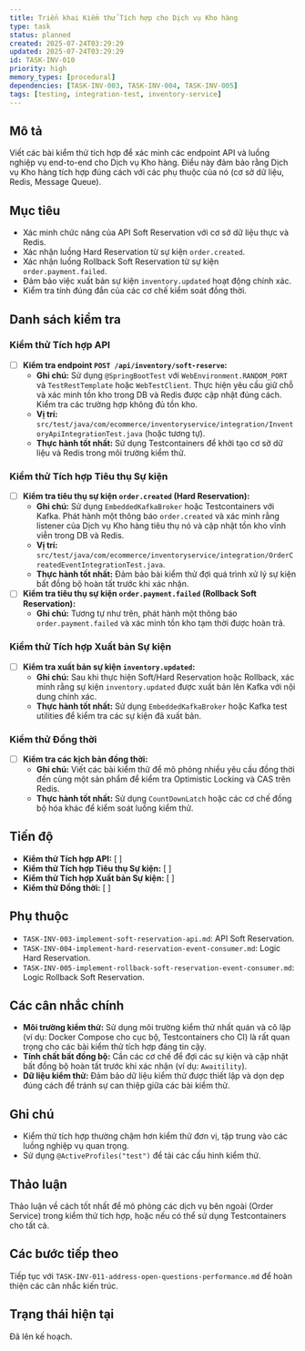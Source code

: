 ```yaml
---
title: Triển khai Kiểm thử Tích hợp cho Dịch vụ Kho hàng
type: task
status: planned
created: 2025-07-24T03:29:29
updated: 2025-07-24T03:29:29
id: TASK-INV-010
priority: high
memory_types: [procedural]
dependencies: [TASK-INV-003, TASK-INV-004, TASK-INV-005]
tags: [testing, integration-test, inventory-service]
---
```


## Mô tả

Viết các bài kiểm thử tích hợp để xác minh các endpoint API và luồng nghiệp vụ end-to-end cho Dịch vụ Kho hàng. Điều này đảm bảo rằng Dịch vụ Kho hàng tích hợp đúng cách với các phụ thuộc của nó (cơ sở dữ liệu, Redis, Message Queue).

## Mục tiêu

*   Xác minh chức năng của API Soft Reservation với cơ sở dữ liệu thực và Redis.
*   Xác nhận luồng Hard Reservation từ sự kiện `order.created`.
*   Xác nhận luồng Rollback Soft Reservation từ sự kiện `order.payment.failed`.
*   Đảm bảo việc xuất bản sự kiện `inventory.updated` hoạt động chính xác.
*   Kiểm tra tính đúng đắn của các cơ chế kiểm soát đồng thời.

## Danh sách kiểm tra

### Kiểm thử Tích hợp API
- [ ] **Kiểm tra endpoint `POST /api/inventory/soft-reserve`:**
    - **Ghi chú:** Sử dụng `@SpringBootTest` với `WebEnvironment.RANDOM_PORT` và `TestRestTemplate` hoặc `WebTestClient`. Thực hiện yêu cầu giữ chỗ và xác minh tồn kho trong DB và Redis được cập nhật đúng cách. Kiểm tra các trường hợp không đủ tồn kho.
    - **Vị trí:** `src/test/java/com/ecommerce/inventoryservice/integration/InventoryApiIntegrationTest.java` (hoặc tương tự).
    - **Thực hành tốt nhất:** Sử dụng Testcontainers để khởi tạo cơ sở dữ liệu và Redis trong môi trường kiểm thử.

### Kiểm thử Tích hợp Tiêu thụ Sự kiện
- [ ] **Kiểm tra tiêu thụ sự kiện `order.created` (Hard Reservation):**
    - **Ghi chú:** Sử dụng `EmbeddedKafkaBroker` hoặc Testcontainers với Kafka. Phát hành một thông báo `order.created` và xác minh rằng listener của Dịch vụ Kho hàng tiêu thụ nó và cập nhật tồn kho vĩnh viễn trong DB và Redis.
    - **Vị trí:** `src/test/java/com/ecommerce/inventoryservice/integration/OrderCreatedEventIntegrationTest.java`.
    - **Thực hành tốt nhất:** Đảm bảo bài kiểm thử đợi quá trình xử lý sự kiện bất đồng bộ hoàn tất trước khi xác nhận.
- [ ] **Kiểm tra tiêu thụ sự kiện `order.payment.failed` (Rollback Soft Reservation):**
    - **Ghi chú:** Tương tự như trên, phát hành một thông báo `order.payment.failed` và xác minh tồn kho tạm thời được hoàn trả.

### Kiểm thử Tích hợp Xuất bản Sự kiện
- [ ] **Kiểm tra xuất bản sự kiện `inventory.updated`:**
    - **Ghi chú:** Sau khi thực hiện Soft/Hard Reservation hoặc Rollback, xác minh rằng sự kiện `inventory.updated` được xuất bản lên Kafka với nội dung chính xác.
    - **Thực hành tốt nhất:** Sử dụng `EmbeddedKafkaBroker` hoặc Kafka test utilities để kiểm tra các sự kiện đã xuất bản.

### Kiểm thử Đồng thời
- [ ] **Kiểm tra các kịch bản đồng thời:**
    - **Ghi chú:** Viết các bài kiểm thử để mô phỏng nhiều yêu cầu đồng thời đến cùng một sản phẩm để kiểm tra Optimistic Locking và CAS trên Redis.
    - **Thực hành tốt nhất:** Sử dụng `CountDownLatch` hoặc các cơ chế đồng bộ hóa khác để kiểm soát luồng kiểm thử.

## Tiến độ

*   **Kiểm thử Tích hợp API:** [ ]
*   **Kiểm thử Tích hợp Tiêu thụ Sự kiện:** [ ]
*   **Kiểm thử Tích hợp Xuất bản Sự kiện:** [ ]
*   **Kiểm thử Đồng thời:** [ ]

## Phụ thuộc

*   `TASK-INV-003-implement-soft-reservation-api.md`: API Soft Reservation.
*   `TASK-INV-004-implement-hard-reservation-event-consumer.md`: Logic Hard Reservation.
*   `TASK-INV-005-implement-rollback-soft-reservation-event-consumer.md`: Logic Rollback Soft Reservation.

## Các cân nhắc chính

*   **Môi trường kiểm thử:** Sử dụng môi trường kiểm thử nhất quán và cô lập (ví dụ: Docker Compose cho cục bộ, Testcontainers cho CI) là rất quan trọng cho các bài kiểm thử tích hợp đáng tin cậy.
*   **Tính chất bất đồng bộ:** Cần các cơ chế để đợi các sự kiện và cập nhật bất đồng bộ hoàn tất trước khi xác nhận (ví dụ: `Awaitility`).
*   **Dữ liệu kiểm thử:** Đảm bảo dữ liệu kiểm thử được thiết lập và dọn dẹp đúng cách để tránh sự can thiệp giữa các bài kiểm thử.

## Ghi chú

*   Kiểm thử tích hợp thường chậm hơn kiểm thử đơn vị, tập trung vào các luồng nghiệp vụ quan trọng.
*   Sử dụng `@ActiveProfiles("test")` để tải các cấu hình kiểm thử.

## Thảo luận

Thảo luận về cách tốt nhất để mô phỏng các dịch vụ bên ngoài (Order Service) trong kiểm thử tích hợp, hoặc nếu có thể sử dụng Testcontainers cho tất cả.

## Các bước tiếp theo

Tiếp tục với `TASK-INV-011-address-open-questions-performance.md` để hoàn thiện các cân nhắc kiến trúc.

## Trạng thái hiện tại

Đã lên kế hoạch.